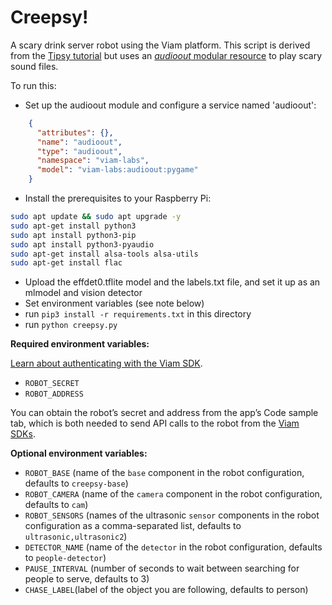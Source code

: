 # Creepsy! 
A scary drink server robot using the Viam platform. This script is derived from the [Tipsy tutorial](https://docs.viam.com/tutorials/projects/tipsy/) but uses an [*audioout* modular resource](https://github.com/viam-labs/audioout) to play scary sound files.

To run this:
* Set up the audioout module and configure a service named 'audioout':

``` json
    {
      "attributes": {},
      "name": "audioout",
      "type": "audioout",
      "namespace": "viam-labs",
      "model": "viam-labs:audioout:pygame"
    }
```
* Install the prerequisites to your Raspberry Pi:

``` bash
sudo apt update && sudo apt upgrade -y
sudo apt-get install python3
sudo apt install python3-pip
sudo apt install python3-pyaudio
sudo apt-get install alsa-tools alsa-utils
sudo apt-get install flac
```

* Upload the effdet0.tflite model and the labels.txt file, and set it up as an mlmodel and vision detector
* Set environment variables (see note below)
* run `pip3 install -r requirements.txt` in this directory
* run `python creepsy.py`

**Required environment variables:**

[Learn about authenticating with the Viam SDK](https://docs.viam.com/program/run/#authentication).

- `ROBOT_SECRET`
- `ROBOT_ADDRESS`

You can obtain the robot’s secret and address from the app’s Code sample tab, which is both needed to send API calls to the robot from the [Viam SDKs](https://docs.viam.com/program/apis/).

**Optional environment variables:**

- `ROBOT_BASE` (name of the `base` component in the robot configuration, defaults to `creepsy-base`)
- `ROBOT_CAMERA` (name of the `camera` component in the robot configuration, defaults to `cam`)
- `ROBOT_SENSORS` (names of the ultrasonic `sensor` components in the robot configuration as a comma-separated list, defaults to `ultrasonic,ultrasonic2`)
- `DETECTOR_NAME` (name of the `detector` in the robot configuration, defaults to `people-detector`)
- `PAUSE_INTERVAL` (number of seconds to wait between searching for people to serve, defaults to 3)
- `CHASE_LABEL`(label of the object you are following, defaults to person)
